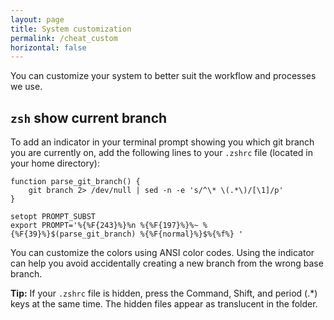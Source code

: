 ```yaml
---
layout: page
title: System customization
permalink: /cheat_custom
horizontal: false
---
```


You can customize your system to better suit the workflow and processes we use.

## `zsh` show current branch

To add an indicator in your terminal prompt showing you which git branch you are currently on, add the following lines to your `.zshrc` file (located in your home directory):

```
function parse_git_branch() {
    git branch 2> /dev/null | sed -n -e 's/^\* \(.*\)/[\1]/p'
}

setopt PROMPT_SUBST
export PROMPT='%{%F{243}%}%n %{%F{197}%}%~ %{%F{39}%}$(parse_git_branch) %{%F{normal}%}$%{%f%} '
```

You can customize the colors using ANSI color codes. Using the indicator can help you avoid accidentally creating a new branch from the wrong base branch.

**Tip:** If your `.zshrc` file is hidden, press the Command, Shift, and period (.*) keys at the same time. The hidden files appear as translucent in the folder.

